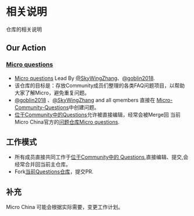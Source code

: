   
# 相关说明

仓库的相关说明

## Our Action

### [Micro questions](https://github.com/micro-in-cn/questions)

+ [Micro questions](https://github.com/micro-in-cn/questions) Lead By [@SkyWingZhang](https://github.com/SkyWingZhang)、[@goblin2018](https://github.com/goblin2018).
+ 该仓库的目标是：存放Community成员们整理的各类FAQ问题项目，以帮助大家了解Micro，避免重复问题。
+ [@goblin2018](https://github.com/goblin2018) 、[@SkyWingZhang](https://github.com/SkyWingZhang) and all qmembers 直接在 [Micro-Community-Questions](https://github.com/micro-community/questions)中创建问题。
+ [位于Community中的Questions](https://github.com/micro-community/questions)允许被直接编辑，经常会被Merge回 当前Micro China官方的[问题仓库Micro questions](https://github.com/micro-in-cn/questions).

## 工作模式

+ 所有成员直接共同工作于[位于Community中的 Questions](https://github.com/micro-community/questions),直接编辑、提交,会经常合并回当前主仓库。
+ Fork[当前Questions仓库](https://github.com/micro-in-cn/questions)，提交PR.
  
  
## 补充 
  
  Micro China 可能会根据实际需要，变更工作计划。
